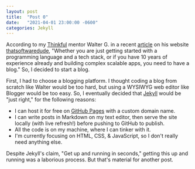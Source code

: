 ```yaml
---
layout: post
title:  "Post 0"
date:   "2021-04-01 23:00:00 -0600"
categories: Jekyll
---
```


According to my [Thinkful](https://www.thinkful.com/) mentor Walter G. in a recent [article](https://www.thatsoftwaredude.com/content/11407/why-every-developer-needs-a-tech-blog-in-2021) on his website [thatsoftwaredude](https://www.thatsoftwaredude.com), "Whether you are just getting started with a programming language and a tech stack, or if you have 10 years of experience already and building complex scalable apps, you need to have a blog."  So, I decided to start a blog.

First, I had to choose a blogging platform.  I thought coding a blog from scratch like Walter would be too hard, but using a WYSIWYG web editor like Blogger would be too easy.  So, I eventually decided that [Jekyll](https://jekyllrb.com/) would be "just right," for the following reasons:

* I can host it for free on [GitHub Pages](https://pages.github.com/) with a custom domain name.
* I can write posts in Markdown on my text editor, then serve the site locally (with live refresh!) before pushing to GitHub to publish.
* All the code is on my machine, where I can tinker with it.
* I'm currently focusing on HTML, CSS, & JavaScript, so I don't really need anything else.

Despite Jekyll's claim, "Get up and running in seconds," getting this up and running was a laborious process.  But that's material for another post.